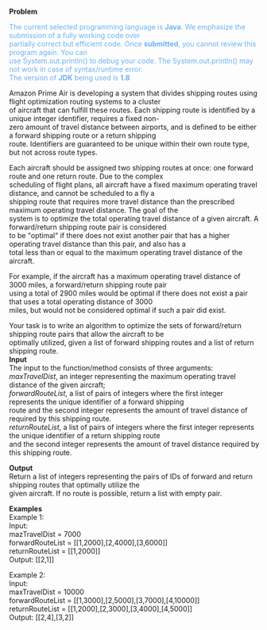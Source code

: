 **Problem**  

<font color="#6bb1f6">The current selected programming language is <strong>Java</strong>. We emphasize the submission of a fully working code over</br>
partially correct but efficient code. Once <strong>submitted</strong>, you cannot review this program again. You can</br>
use System.out.println() to debug your code. The System.out.println() may not work in case of syntax/runtime error.</br> 
The version of <strong>JDK</strong> being used is <strong>1.8</strong></font>

Amazon Prime Air is developing a system that divides shipping routes using flight optimization routing systems to a cluster  
of aircraft that can fulfill these routes. Each shipping route is identified by a unique integer identifier, requires a fixed non-  
zero amount of travel distance between airports, and is defined to be either a forward shipping route or a return shipping  
route. Identifiers are guaranteed to be unique within their own route type, but not across route types.

Each aircraft should be assigned two shipping routes at once: one forward route and one return route. Due to the complex  
scheduling of flight plans, all aircraft have a fixed maximum operating travel distance, and cannot be scheduled to a fly a  
shipping route that requires more travel distance than the prescribed maximum operating travel distance. The goal of the  
system is to optimize the total operating travel distance of a given aircraft. A forward/return shipping route pair is considered  
to be "optimal" if there does not exist another pair that has a higher operating travel distance than this pair, and also has a  
total less than or equal to the maximum operating travel distance of the aircraft.  

For example, if the aircraft has a maximum operating travel distance of 3000 miles, a forward/return shipping route pair  
using a total of 2900 miles would be optimal if there does not exist a pair that uses a total operating distance of 3000  
miles, but would not be considered optimal if such a pair did exist.

Your task is to write an algorithm to optimize the sets of forward/return shipping route pairs that allow the aircraft to be  
optimally utilized, given a list of forward shipping routes and a list of return shipping route.  
**Input**  
The input to the function/method consists of three arguments:  
*maxTravelDist*, an integer representing the maximum operating travel distance of the given aircraft;  
*forwardRouteList*, a list of pairs of integers where the first integer represents the unique identifier of a forward shipping  
route and the second integer represents the amount of travel distance of required by this shipping route.  
*returnRouteList*, a list of pairs of integers where the first integer represents the unique identifier of a return shipping route  
and the second integer represents the amount of travel distance required by this shipping route.  

**Output**  
Return a list of integers representing the pairs of IDs of forward and return shipping routes that optimally utilize the  
given aircraft. If no route is possible, return a list with empty pair. 

**Examples**  
Example 1:  
Input:  
mazTravelDist = 7000  
forwardRouteList = [[1,2000],[2,4000],[3,6000]]  
returnRouteList = [[1,2000]]  
Output: [[2,1]]  

Example 2:  
Input:  
maxTravelDist = 10000  
forwardRouteList = [[1,3000],[2,5000],[3,7000],[4,10000]]  
returnRouteList = [[1,2000],[2,3000],[3,4000],[4,5000]]  
Output: [[2,4],[3,2]]  